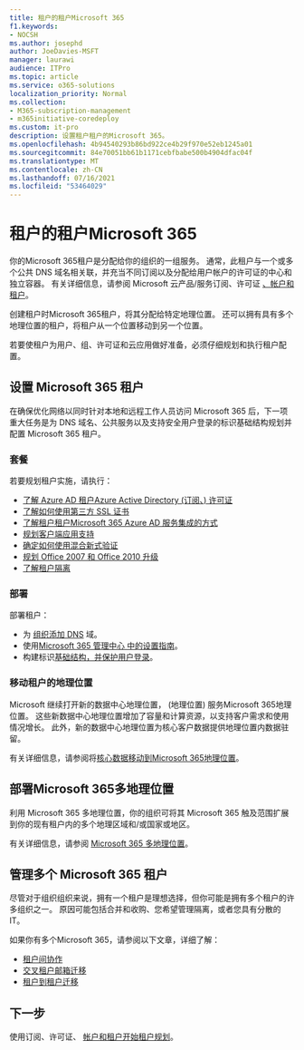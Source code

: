 ```yaml
---
title: 租户的租户Microsoft 365
f1.keywords:
- NOCSH
ms.author: josephd
author: JoeDavies-MSFT
manager: laurawi
audience: ITPro
ms.topic: article
ms.service: o365-solutions
localization_priority: Normal
ms.collection:
- M365-subscription-management
- m365initiative-coredeploy
ms.custom: it-pro
description: 设置租户租户的Microsoft 365。
ms.openlocfilehash: 4b94540293b86bd922ce4b29f970e52eb1245a01
ms.sourcegitcommit: 84e70051bb61b1171cebfbabe500b4904dfac04f
ms.translationtype: MT
ms.contentlocale: zh-CN
ms.lasthandoff: 07/16/2021
ms.locfileid: "53464029"
---
```

# <a name="tenant-roadmap-for-microsoft-365"></a>租户的租户Microsoft 365

你的Microsoft 365租户是分配给你的组织的一组服务。 通常，此租户与一个或多个公共 DNS 域名相关联，并充当不同订阅以及分配给用户帐户的许可证的中心和独立容器。 有关详细信息，请参阅 Microsoft 云产品/服务订阅、许可证 [、帐户和租户](subscriptions-licenses-accounts-and-tenants-for-microsoft-cloud-offerings.md)。

创建租户时Microsoft 365租户，将其分配给特定地理位置。 还可以拥有具有多个地理位置的租户，将租户从一个位置移动到另一个位置。

若要使租户为用户、组、许可证和云应用做好准备，必须仔细规划和执行租户配置。

## <a name="set-up-your-microsoft-365-tenant"></a>设置 Microsoft 365 租户

在确保优化网络以同时针对本地和远程工作人员访问 Microsoft 365 后，下一项重大任务是为 DNS 域名、公共服务以及支持安全用户登录的标识基础结构规划并配置 Microsoft 365 租户。

### <a name="plan"></a>套餐

若要规划租户实施，请执行：

- [了解 Azure AD 租户Azure Active Directory (订阅、) 许可证](subscriptions-licenses-accounts-and-tenants-for-microsoft-cloud-offerings.md)
- [了解如何使用第三方 SSL 证书](plan-for-third-party-ssl-certificates.md)
- [了解租户租户Microsoft 365 Azure AD 服务集成的方式](integrated-apps-and-azure-ads.md)
- [规划客户端应用支持](microsoft-365-client-support-certificate-based-authentication.md)
- [确定如何使用混合新式验证](hybrid-modern-auth-overview.md)
- [规划 Office 2007 和 Office 2010 升级](plan-upgrade-previous-versions-office.md)
- [了解租户隔离](/compliance/assurance/microsoft-365-isolation-controls)

### <a name="deploy"></a>部署

部署租户： 

- 为 [组织添加 DNS](../admin/setup/add-domain.md) 域。
- 使用[Microsoft 365 管理中心 中的设置指南](setup-guides-for-microsoft-365.md)。
- 构建标识[基础结构](identity-roadmap-microsoft-365.md)[，并保护用户登录](microsoft-365-secure-sign-in.md)。

### <a name="move-a-tenants-geographic-locations"></a>移动租户的地理位置

Microsoft 继续打开新的数据中心地理位置， (地理位置) 服务Microsoft 365地理位置。 这些新数据中心地理位置增加了容量和计算资源，以支持客户需求和使用情况增长。 此外，新的数据中心地理位置为核心客户数据提供地理位置内数据驻留。

有关详细信息，请参阅将[核心数据移动到Microsoft 365地理位置](moving-data-to-new-datacenter-geos.md)。


## <a name="deploy-microsoft-365-multi-geo"></a>部署Microsoft 365多地理位置

利用 Microsoft 365 多地理位置，你的组织可将其 Microsoft 365 触及范围扩展到你的现有租户内的多个地理区域和/或国家或地区。

有关详细信息，请参阅 [Microsoft 365 多地理位置](microsoft-365-multi-geo.md)。

## <a name="manage-multiple-microsoft-365-tenants"></a>管理多个 Microsoft 365 租户 

尽管对于组织组织来说，拥有一个租户是理想选择，但你可能是拥有多个租户的许多组织之一。 原因可能包括合并和收购、您希望管理隔离，或者您具有分散的 IT。

如果你有多个Microsoft 365，请参阅以下文章，详细了解：

- [租户间协作](microsoft-365-inter-tenant-collaboration.md)
- [交叉租户邮箱迁移](cross-tenant-mailbox-migration.md)
- [租户到租户迁移](microsoft-365-tenant-to-tenant-migrations.md)

## <a name="next-step"></a>下一步

使用订阅、许可证、 [帐户和租户开始租户规划](subscriptions-licenses-accounts-and-tenants-for-microsoft-cloud-offerings.md)。